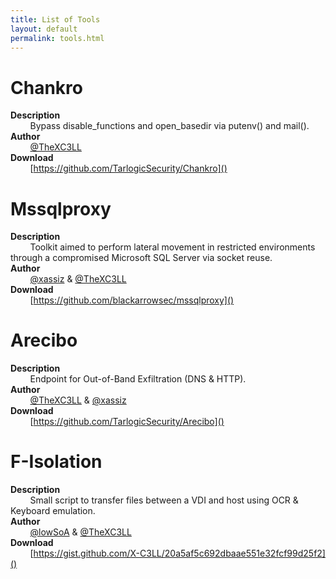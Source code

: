 ```yaml
---
title: List of Tools 
layout: default
permalink: tools.html
---
```



# Chankro
__Description__<br>
&nbsp;&nbsp;&nbsp;&nbsp;&nbsp;&nbsp;&nbsp;&nbsp;Bypass disable_functions and open_basedir via putenv() and mail().<br>
__Author__<br>
&nbsp;&nbsp;&nbsp;&nbsp;&nbsp;&nbsp;&nbsp;&nbsp;[@TheXC3LL](https://twitter.com/TheXC3LL)<br>
__Download__<br>
&nbsp;&nbsp;&nbsp;&nbsp;&nbsp;&nbsp;&nbsp;&nbsp;[https://github.com/TarlogicSecurity/Chankro]()

# Mssqlproxy
__Description__<br>
&nbsp;&nbsp;&nbsp;&nbsp;&nbsp;&nbsp;&nbsp;&nbsp;Toolkit aimed to perform lateral movement in restricted environments through a compromised Microsoft SQL Server via socket reuse. <br>
__Author__<br>
&nbsp;&nbsp;&nbsp;&nbsp;&nbsp;&nbsp;&nbsp;&nbsp;[@xassiz](https://twitter.com/xassiz) & [@TheXC3LL](https://twitter.com/TheXC3LL)<br>
__Download__<br>
&nbsp;&nbsp;&nbsp;&nbsp;&nbsp;&nbsp;&nbsp;&nbsp;[https://github.com/blackarrowsec/mssqlproxy]()

# Arecibo
__Description__<br>
&nbsp;&nbsp;&nbsp;&nbsp;&nbsp;&nbsp;&nbsp;&nbsp;Endpoint for Out-of-Band Exfiltration (DNS & HTTP).<br>
__Author__<br>
&nbsp;&nbsp;&nbsp;&nbsp;&nbsp;&nbsp;&nbsp;&nbsp;[@TheXC3LL](https://twitter.com/TheXC3LL) & [@xassiz](https://twitter.com/xassiz) <br>
__Download__<br>
&nbsp;&nbsp;&nbsp;&nbsp;&nbsp;&nbsp;&nbsp;&nbsp;[https://github.com/TarlogicSecurity/Arecibo]()

# F-Isolation
__Description__<br>
&nbsp;&nbsp;&nbsp;&nbsp;&nbsp;&nbsp;&nbsp;&nbsp;Small script to transfer files between a VDI and host using OCR & Keyboard emulation.<br>
__Author__<br>
&nbsp;&nbsp;&nbsp;&nbsp;&nbsp;&nbsp;&nbsp;&nbsp;[@lowSoA](https://twitter.com/lowSoA) & [@TheXC3LL](https://twitter.com/TheXC3LL) <br>
__Download__<br>
&nbsp;&nbsp;&nbsp;&nbsp;&nbsp;&nbsp;&nbsp;&nbsp;[https://gist.github.com/X-C3LL/20a5af5c692dbaae551e32fcf99d25f2]()
